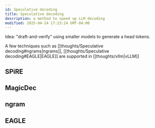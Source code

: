 ```yaml
---
id: Speculative decoding
title: Speculative decoding
description: a method to speed up LLM decoding
modified: 2025-04-24 17:23:24 GMT-04:00
---
```


Idea: "draft-and-verify" using smaller models to generate a head tokens.

A few techniques such as  [[thoughts/Speculative decoding#ngrams|ngrams]], [[thoughts/Speculative decoding#EAGLE|EAGLE]] are supported in  [[thoughts/vllm|vLLM]]

## SPiRE

## MagicDec

## ngram

## EAGLE
